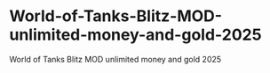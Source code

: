 # World-of-Tanks-Blitz-MOD-unlimited-money-and-gold-2025
World of Tanks Blitz MOD unlimited money and gold 2025
